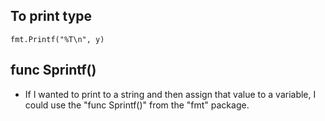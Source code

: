 ## To print type

`fmt.Printf("%T\n", y)`

## func Sprintf()

- If I wanted to print to a string and then assign that value to a variable, I could use the "func Sprintf()" from the "fmt" package.
